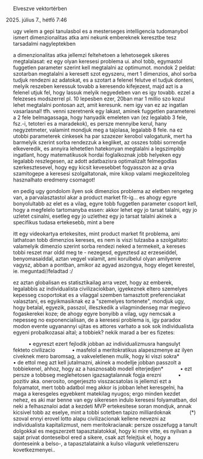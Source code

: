Elveszve vektortérben

2025. július 7., hétfő
7:46

ugy velem a gepi tanulasbol es a mesterseges intelligencia tudomanybol ismert dimenzionalitas atka ami nekunk embereknek keresztbe tesz tarsadalmi nagyleptekben

a dimenzionalitas atka jellemzi feltehetoen a lehetosegek sikeres megtalalasat: ez egy olyan keresesi problema ui. ahol tobb, egymastol fuggetlen parameter szerint kell megtalalni az optimumot. mondok 2 peldat: szotarban megtalalni a keresett szot egyszeru, mert 1 dimenzios, ahol sorba tudjuk rendezni az adatokat, es a szotart a felenel felutve el tudjuk donteni, melyik reszeben keressuk tovabb a keresendo kifejezest, majd azt is a felenel utjuk fel, hogy lassuk melyik negyedeben van es igy tovabb. ezzel a felezeses modszerrel pl. 10 lepesben ezer, 20ban mar 1 millio szo kozul lehet megtalalni pontosan azt, amit keresunk. nem igy van ez az ingatlan vasarlasnal! tfh. venni szeretnenk egy lakast, aminek fuggetlen parameterei a 2 fele belmagassaga, hogy hanyadik emeleten van (ez legalabb 3 fele, fsz.-i, tetoteri es a maradekok), es persze mennyibe kerul, hany negyzetmeter, valamint mondjuk meg a tajolasa, legalabb 8 fele. na ez utobbi parameterek cinkesek ha par szazezer kerobol valogatunk, mert ha barmelyik szerint sorba rendezzuk a kegliket, az osszes tobbi sorrendje elkeveredik, es annyira lehetetlen hatekonyan megtalalni a legszimpibb ingatlant, hogy matematikusok hordai foglalkoznak jobb helyeken egy legalabb reszlegesen, az adott adatbazisra optimalizalt felmegodlas szerkesztesevel, hogy egy kicsit kevesebbet fogyasszon az a qrva szamitogepe a keresesi szolgaltatonak, mire kikop valami megkozelitoleg hasznalhato eredmeny csomagot!

en pedig ugy gondolom ilyen sok dimenzios problema az eletben rengeteg van, a parvalasztastol akar a product market fit-ig... es ahogy egyre bonyolultabb az elet es a vilag, egyre tobb fuggetlen parameter csoport kell, hogy a megfelelo tartomanyba essen: akkor lehet egy jo tarsat talalni, egy jo uzletet csinalni, esetleg egy jo uzlethez egy jo tarsat talalni akinek a specifikus tudasa ertekesebb, mint a bere



itt egy videokartya ertekesites, mint product market fit problema, ami lathatoan tobb dimenzios kereses, es nem is viszi tulzasba a szolgaltato: valamelyik dimenzio szerint sorba rendezi neked a termekeit, a kereses tobbi reszet mar oldd meg te - nezegesd, egyeztesd az erzeseiddel, benyomasaiddal, aztan vegyel valamit, ami korulbelul olyan amilyenre vagysz, abban a pontban, amikor az agyad aszongya, hogy eleget kerestel, ie. meguntad//feladtad :/



ez aztan globalisan es statisztikailag arra vezet, hogy az emberek, legalabbis az individualista civilizaciokban, igyekeznek eltero szemelyes kepesseg csoportokat es a vilaggal szemben tamasztott preferenciakat valasztani, es egyikmasiknak ez a "szemelyes tortenete", mondjuk ugy, hogy betalal, egyezik, passzol, illeszkedik a vilagmindenseg mar meglevo fogaskerekei koze; de ahogy egyre bonyibb a vilag, ugy nemcsak a nepesseg no exponencialisan, de a keresesi problema is, igy paradox modon evente ugyanannyi ujitas es attores varhato a sok sok individualista egyeni probalkozasai altal; a tobbiek? nekik marad a ber es fizetes:

      • egyreszt ezert fejlodik jobban az individualizmusra hangsulyt fekteto civilizacio
      • masfelol a meritokratikus alapeszmenye az ilyen civeknek mero baromsag, a vakveletlenen mulik, hogy ki viszi sokra*
      • de ettol meg azt kell jutalmazni, akinek a modellje jobban passzolt a tobbiekenel, ahhoz, hogy az a hasznosabb modell elterjedjen*
      • ezt persze a tobbseg meglehetosen igazsagtalannak fogja erezni
      • pozitiv aka. onerosito, ongerjeszto visszacsatolas is jellemzi ezt a folyamatot, mert tobb adatbol meg akkor is jobban lehet keresgelni, ha maga a keresgeles egyebkent matekilag nyugos; ergo minden kezdet nehez, es aki mar benne van egy sikeresen indulo keresesi folyamatban, dol neki a felhasznaloi adat a kezdeti MVP ertekesitese soran mondjuk, annak kicsivel tobb az eselye, mint a tobbi sotetben tapizo milliardoknak
      
(*) szoval ennyi erovel lotto alapu civilizacionak kellene nevezni az individualista kapitalizmust, nem meritokracianak: persze osszefugg a tanult dolgokkal es megszerzett tapasztalatokkal, hogy ki mire vitte, es nyilvan a sajat privat donteseibol ered a sikere, csak azt felejtjuk el, hogy a donteseink a belso-, a tapasztalataink a kulso vilagunk veletlenszeru kovetkezmenyei..
